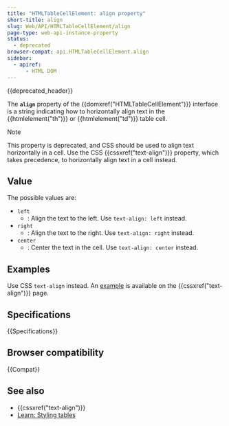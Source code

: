 ```yaml
---
title: "HTMLTableCellElement: align property"
short-title: align
slug: Web/API/HTMLTableCellElement/align
page-type: web-api-instance-property
status:
  - deprecated
browser-compat: api.HTMLTableCellElement.align
sidebar:
  - apiref:
      - HTML DOM
---
```


{{deprecated_header}}

The **`align`** property of the {{domxref("HTMLTableCellElement")}} interface is a string indicating how to horizontally align text in the {{htmlelement("th")}} or {{htmlelement("td")}} table cell.

> [!NOTE]
> This property is deprecated, and CSS should be used to align text horizontally in a cell. Use the CSS {{cssxref("text-align")}} property, which takes precedence, to horizontally align text in a cell instead.

## Value

The possible values are:

- `left`
  - : Align the text to the left. Use `text-align: left` instead.
- `right`
  - : Align the text to the right. Use `text-align: right` instead.
- `center`
  - : Center the text in the cell. Use `text-align: center` instead.

## Examples

Use CSS `text-align` instead. An [example](/en-US/docs/Web/CSS/text-align#table_alignment) is available on the {{cssxref("text-align")}} page.

## Specifications

{{Specifications}}

## Browser compatibility

{{Compat}}

## See also

- {{cssxref("text-align")}}
- [Learn: Styling tables](/en-US/docs/Learn_web_development/Core/Styling_basics/Tables)
